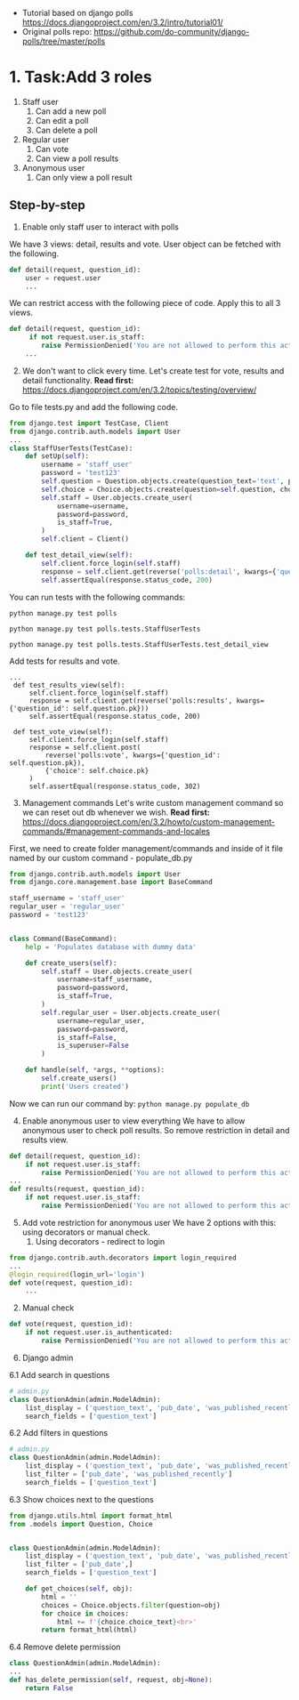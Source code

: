 - Tutorial based on django polls https://docs.djangoproject.com/en/3.2/intro/tutorial01/
- Original polls repo: https://github.com/do-community/django-polls/tree/master/polls
# 1. Task:Add 3 roles
1. Staff user
   1. Can add a new poll
   2. Can edit a poll
   3. Can delete a poll
2. Regular user
   1. Can vote
   2. Can view a poll results
3. Anonymous user
   1. Can only view a poll result

## Step-by-step

1. Enable only staff user to interact with polls

We have 3 views: detail, results and vote. User object can be fetched with the following.

```python
def detail(request, question_id):
    user = request.user
    ...
```

We can restrict access with the following piece of code. Apply this to all 3 views.
```python
def detail(request, question_id):
     if not request.user.is_staff:
        raise PermissionDenied('You are not allowed to perform this action.')
    ...
```

2. We don't want to click every time. Let's create test for vote, results and detail functionality.
**Read first:** https://docs.djangoproject.com/en/3.2/topics/testing/overview/

Go to file tests.py and add the following code.
```python
from django.test import TestCase, Client
from django.contrib.auth.models import User
...
class StaffUserTests(TestCase):
    def setUp(self):
        username = 'staff_user'
        password = 'test123'
        self.question = Question.objects.create(question_text='text', pub_date=timezone.now())
        self.choice = Choice.objects.create(question=self.question, choice_text='text')
        self.staff = User.objects.create_user(
            username=username,
            password=password,
            is_staff=True,
        )
        self.client = Client()

    def test_detail_view(self):
        self.client.force_login(self.staff)
        response = self.client.get(reverse('polls:detail', kwargs={'question_id': self.question.pk}))
        self.assertEqual(response.status_code, 200)
```
You can run tests with the following commands:

```shell
python manage.py test polls

python manage.py test polls.tests.StaffUserTests

python manage.py test polls.tests.StaffUserTests.test_detail_view

```

Add tests for results and vote.
```shell
...
 def test_results_view(self):
     self.client.force_login(self.staff)
     response = self.client.get(reverse('polls:results', kwargs={'question_id': self.question.pk}))
     self.assertEqual(response.status_code, 200)

 def test_vote_view(self):
     self.client.force_login(self.staff)
     response = self.client.post(
         reverse('polls:vote', kwargs={'question_id': self.question.pk}),
         {'choice': self.choice.pk}
     )
     self.assertEqual(response.status_code, 302)
```
3. Management commands
Let's write custom management command so we can reset out db whenever we wish.
**Read first:** https://docs.djangoproject.com/en/3.2/howto/custom-management-commands/#management-commands-and-locales

First, we need to create folder management/commands and inside of it file named by our custom command - populate_db.py
```python
from django.contrib.auth.models import User
from django.core.management.base import BaseCommand

staff_username = 'staff_user'
regular_user = 'regular_user'
password = 'test123'


class Command(BaseCommand):
    help = 'Populates database with dummy data'

    def create_users(self):
        self.staff = User.objects.create_user(
            username=staff_username,
            password=password,
            is_staff=True,
        )
        self.regular_user = User.objects.create_user(
            username=regular_user,
            password=password,
            is_staff=False,
            is_superuser=False
        )

    def handle(self, *args, **options):
        self.create_users()
        print('Users created')
```

Now we can run our command by: ```python manage.py populate_db```

4. Enable anonymous user to view everything
We have to allow anonymous user to check poll results. So remove restriction in detail and results view.

```python
def detail(request, question_id):
    if not request.user.is_staff:
        raise PermissionDenied('You are not allowed to perform this action.')
...
def results(request, question_id):
    if not request.user.is_staff:
        raise PermissionDenied('You are not allowed to perform this action.')
```

5. Add vote restriction for anonymous user
We have 2 options with this: using decorators or manual check.
   1. Using decorators - redirect to login
```python
from django.contrib.auth.decorators import login_required
...
@login_required(login_url='login')
def vote(request, question_id):
    ...
```

   2. Manual check
```python
def vote(request, question_id):
    if not request.user.is_authenticated:
        raise PermissionDenied('You are not allowed to perform this action.')
```

6. Django admin

6.1 Add search in questions
```python
# admin.py
class QuestionAdmin(admin.ModelAdmin):
    list_display = ('question_text', 'pub_date', 'was_published_recently')
    search_fields = ['question_text']
```

6.2 Add filters in questions
```python
# admin.py
class QuestionAdmin(admin.ModelAdmin):
    list_display = ('question_text', 'pub_date', 'was_published_recently')
    list_filter = ['pub_date', 'was_published_recently']
    search_fields = ['question_text']
```

6.3 Show choices next to the questions
```python
from django.utils.html import format_html
from .models import Question, Choice


class QuestionAdmin(admin.ModelAdmin):
    list_display = ('question_text', 'pub_date', 'was_published_recently', 'get_choices')
    list_filter = ['pub_date',]
    search_fields = ['question_text']

    def get_choices(self, obj):
        html = ''
        choices = Choice.objects.filter(question=obj)
        for choice in choices:
            html += f'{choice.choice_text}<br>'
        return format_html(html)
```

6.4 Remove delete permission

```python
class QuestionAdmin(admin.ModelAdmin):
...
def has_delete_permission(self, request, obj=None):
    return False
```